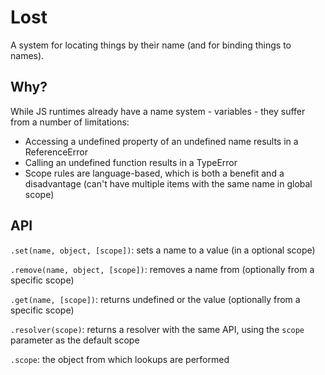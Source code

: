 # Lost

A system for locating things by their name (and for binding things to names).

## Why?

While JS runtimes already have a name system - variables - they suffer from a number of limitations:

- Accessing a undefined property of an undefined name results in a ReferenceError
- Calling an undefined function results in a TypeError
- Scope rules are language-based, which is both a benefit and a disadvantage (can't have multiple items with the same name in global scope)

## API

`.set(name, object, [scope])`: sets a name to a value (in a optional scope)

`.remove(name, object, [scope])`: removes a name from (optionally from a specific scope)

`.get(name, [scope])`: returns undefined or the value (optionally from a specific scope)

`.resolver(scope)`: returns a resolver with the same API, using the `scope` parameter as the default scope

`.scope`: the object from which lookups are performed
